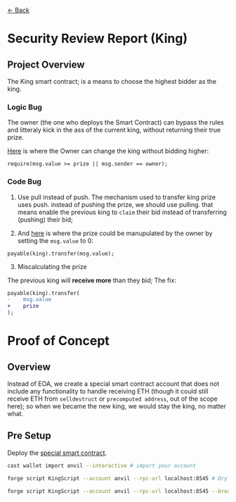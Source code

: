 [<- Back](../../README.md)

# Security Review Report (King)


## Project Overview
The King smart contract; is a means to choose the highest bidder as the king. 

### Logic Bug
The owner (the one who deploys the Smart Contract) can bypass the rules and litteraly kick in the ass of the current king, without returning their true prize.

[Here](./src/King.sol#L16) is where the Owner can change the king without bidding higher:
```solidity
require(msg.value >= prize || msg.sender == owner);
```

### Code Bug
1) Use pull instead of push. The mechanism used to transfer king prize uses push. instead of pushing the prize, we should use pulling. that means enable the previous king to `claim` their bid instead of transferring (pushing) their bid;


2) And [here](./src/King.sol#L17) is where the prize could be manupulated by the owner by setting the `msg.value` to 0:
```solidity
payable(king).transfer(msg.value);
```

3) Miscalculating the prize 

The previous king will **receive more** than they bid; 
The fix:

```diff
payable(king).transfer(
-    msg.value
+    prize
);
```


# Proof of Concept

## Overview
Instead of EOA, we create a special smart contract account that does not include any functionality to handle receiving ETH (though it could still receive ETH from `selldestruct` or `precomputed address`, out of the scope here); so when we became the new king, we would stay the king, no matter what.


## Pre Setup
Deploy the [special smart contract](./src/King.e.sol).

```sh
cast wallet import anvil --interactive # import your account

forge script KingScript --account anvil --rpc-url localhost:8545 # Dry run

forge script KingScript --account anvil --rpc-url localhost:8545 --broadcast # Execute
```